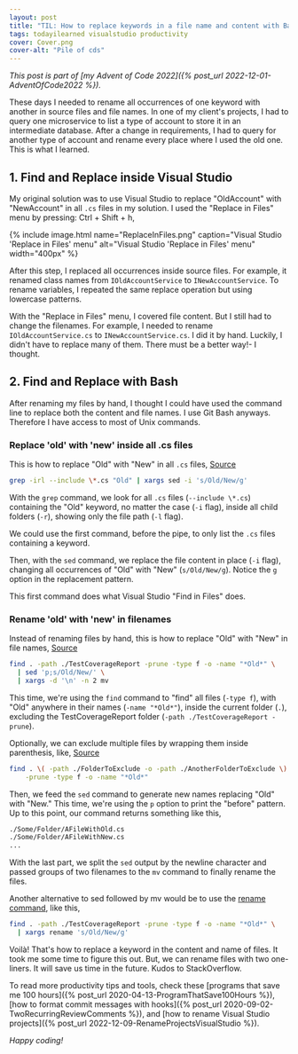 ```yaml
---
layout: post
title: "TIL: How to replace keywords in a file name and content with Bash"
tags: todayilearned visualstudio productivity
cover: Cover.png
cover-alt: "Pile of cds" 
---
```


_This post is part of [my Advent of Code 2022]({% post_url 2022-12-01-AdventOfCode2022 %})._

These days I needed to rename all occurrences of one keyword with another in source files and file names. In one of my client's projects, I had to query one microservice to list a type of account to store it in an intermediate database. After a change in requirements, I had to query for another type of account and rename every place where I used the old one. This is what I learned.

## 1. Find and Replace inside Visual Studio

My original solution was to use Visual Studio to replace "OldAccount" with "NewAccount" in all `.cs` files in my solution. I used the "Replace in Files" menu by pressing: Ctrl + Shift + h,

{% include image.html name="ReplaceInFiles.png" caption="Visual Studio 'Replace in Files' menu" alt="Visual Studio 'Replace in Files' menu" width="400px" %}

After this step, I replaced all occurrences inside source files. For example, it renamed class names from `IOldAccountService` to `INewAccountService`. To rename variables, I repeated the same replace operation but using lowercase patterns.

With the "Replace in Files" menu, I covered file content. But I still had to change the filenames. For example, I needed to rename `IOldAccountService.cs` to `INewAccountService.cs`. I did it by hand. Luckily, I didn't have to replace many of them. There must be a better way!- I thought.

## 2. Find and Replace with Bash

After renaming my files by hand, I thought I could have used the command line to replace both the content and file names. I use Git Bash anyways. Therefore I have access to most of Unix commands. 

### Replace 'old' with 'new' inside all .cs files

This is how to replace "Old" with "New" in all `.cs` files, [Source](https://stackoverflow.com/a/12517022)

```bash
grep -irl --include \*.cs "Old" | xargs sed -i 's/Old/New/g'
```

With the `grep` command, we look for all `.cs` files (`--include \*.cs`) containing the "Old" keyword, no matter the case (`-i` flag), inside all child folders (`-r`), showing only the file path (`-l` flag).

We could use the first command, before the pipe, to only list the `.cs` files containing a keyword.

Then, with the `sed` command, we replace the file content in place (`-i` flag), changing all occurrences of "Old" with "New" (`s/Old/New/g`). Notice the `g` option in the replacement pattern.

This first command does what Visual Studio "Find in Files" does.

### Rename 'old' with 'new' in filenames

Instead of renaming files by hand, this is how to replace "Old" with "New" in file names, [Source](https://stackoverflow.com/a/71969517)

```bash
find . -path ./TestCoverageReport -prune -type f -o -name "*Old*" \
  | sed 'p;s/Old/New/' \
  | xargs -d '\n' -n 2 mv
```

This time, we're using the `find` command to "find" all files (`-type f`), with "Old" anywhere in their names (`-name "*Old*"`), inside the current folder (`.`), excluding the TestCoverageReport folder (`-path ./TestCoverageReport -prune`).

Optionally, we can exclude multiple files by wrapping them inside parenthesis, like, [Source](https://stackoverflow.com/a/4210072)

```bash
find . \( -path ./FolderToExclude -o -path ./AnotherFolderToExclude \) \
    -prune -type f -o -name "*Old*"
```

Then, we feed the `sed` command to generate new names replacing "Old" with "New." This time, we're using the `p` option to print the "before" pattern. Up to this point, our command returns something like this,

```bash
./Some/Folder/AFileWithOld.cs
./Some/Folder/AFileWithNew.cs
...
```

With the last part, we split the `sed` output by the newline character and passed groups of two filenames to the `mv` command to finally rename the files.

Another alternative to sed followed by mv would be to use the [rename command](http://plasmasturm.org/code/rename/), like this,

```bash
find . -path ./TestCoverageReport -prune -type f -o -name "*Old*" \
  | xargs rename 's/Old/New/g'
```

Voilà! That's how to replace a keyword in the content and name of files. It took me some time to figure this out. But, we can rename files with two one-liners. It will save us time in the future. Kudos to StackOverflow.

To read more productivity tips and tools, check these [programs that save me 100 hours]({% post_url 2020-04-13-ProgramThatSave100Hours %}), [how to format commit messages with hooks]({% post_url 2020-09-02-TwoRecurringReviewComments %}), and [how to rename Visual Studio projects]({% post_url 2022-12-09-RenameProjectsVisualStudio %}).

_Happy coding!_
